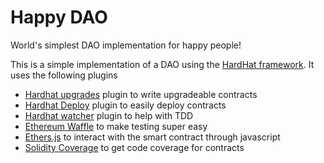 # Happy DAO
World's simplest DAO implementation for happy people!

This is a simple implementation of a DAO using the [HardHat framework](https://hardhat.org/). It uses the following plugins
- [Hardhat upgrades](https://hardhat.org/plugins/hardhat-upgrades.html) plugin to write upgradeable contracts
- [Hardhat Deploy](https://hardhat.org/plugins/hardhat-deploy.html) plugin to easily deploy contracts
- [Hardhat watcher](https://hardhat.org/plugins/hardhat-watcher.html) plugin to help with TDD
- [Ethereum Waffle](https://hardhat.org/plugins/nomiclabs-hardhat-waffle.html) to make testing super easy
- [Ethers.js](https://docs.ethers.io/v5/) to interact with the smart contract through javascript
- [Solidity Coverage](https://github.com/sc-forks/solidity-coverage) to get code coverage for contracts
